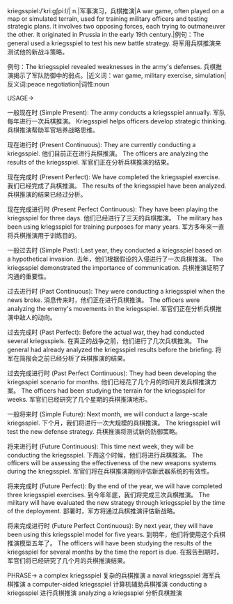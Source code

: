 kriegsspiel:/ˈkriːɡʃpiːl/| n.|军事演习，兵棋推演|A war game, often played on a map or simulated terrain, used for training military officers and testing strategic plans. It involves two opposing forces, each trying to outmaneuver the other.  It originated in Prussia in the early 19th century.|例句：The general used a kriegsspiel to test his new battle strategy. 将军用兵棋推演来测试他的新战斗策略。

例句：The kriegsspiel revealed weaknesses in the army's defenses. 兵棋推演揭示了军队防御中的弱点。|近义词：war game, military exercise, simulation|反义词:peace negotiation|词性:noun


USAGE->

一般现在时 (Simple Present):
The army conducts a kriegsspiel annually. 军队每年进行一次兵棋推演。
Kriegsspiel helps officers develop strategic thinking. 兵棋推演帮助军官培养战略思维。

现在进行时 (Present Continuous):
They are currently conducting a kriegsspiel. 他们目前正在进行兵棋推演。
The officers are analyzing the results of the kriegsspiel. 军官们正在分析兵棋推演的结果。

现在完成时 (Present Perfect):
We have completed the kriegsspiel exercise. 我们已经完成了兵棋推演。
The results of the kriegsspiel have been analyzed. 兵棋推演的结果已经过分析。

现在完成进行时 (Present Perfect Continuous):
They have been playing the kriegsspiel for three days. 他们已经进行了三天的兵棋推演。
The military has been using kriegsspiel for training purposes for many years.  军方多年来一直将兵棋推演用于训练目的。

一般过去时 (Simple Past):
Last year, they conducted a kriegsspiel based on a hypothetical invasion. 去年，他们根据假设的入侵进行了一次兵棋推演。
The kriegsspiel demonstrated the importance of communication. 兵棋推演证明了沟通的重要性。

过去进行时 (Past Continuous):
They were conducting a kriegsspiel when the news broke.  消息传来时，他们正在进行兵棋推演。
The officers were analyzing the enemy's movements in the kriegsspiel. 军官们正在分析兵棋推演中敌人的动向。

过去完成时 (Past Perfect):
Before the actual war, they had conducted several kriegsspiels. 在真正的战争之前，他们进行了几次兵棋推演。
The general had already analyzed the kriegsspiel results before the briefing. 将军在简报会之前已经分析了兵棋推演的结果。

过去完成进行时 (Past Perfect Continuous):
They had been developing the kriegsspiel scenario for months. 他们已经花了几个月的时间开发兵棋推演方案。
The officers had been studying the terrain for the kriegsspiel for weeks. 军官们已经研究了几个星期的兵棋推演地形。

一般将来时 (Simple Future):
Next month, we will conduct a large-scale kriegsspiel. 下个月，我们将进行一次大规模的兵棋推演。
The kriegsspiel will test the new defense strategy. 兵棋推演将测试新的防御策略。

将来进行时 (Future Continuous):
This time next week, they will be conducting the kriegsspiel.  下周这个时候，他们将进行兵棋推演。
The officers will be assessing the effectiveness of the new weapons systems during the kriegsspiel.  军官们将在兵棋推演期间评估新武器系统的有效性。

将来完成时 (Future Perfect):
By the end of the year, we will have completed three kriegsspiel exercises. 到今年年底，我们将完成三次兵棋推演。
The military will have evaluated the new strategy through kriegsspiel by the time of the deployment. 部署时，军方将通过兵棋推演评估新战略。

将来完成进行时 (Future Perfect Continuous):
By next year, they will have been using this kriegsspiel model for five years. 到明年，他们将使用这个兵棋推演模型五年了。
The officers will have been studying the results of the kriegsspiel for several months by the time the report is due.  在报告到期时，军官们将已经研究了几个月的兵棋推演结果。


PHRASE->
a complex kriegsspiel  复杂的兵棋推演
a naval kriegsspiel 海军兵棋推演
a computer-aided kriegsspiel 计算机辅助兵棋推演
conducting a kriegsspiel 进行兵棋推演
analyzing a kriegsspiel 分析兵棋推演
